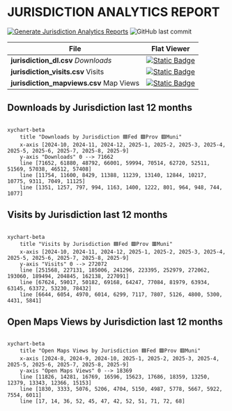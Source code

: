 # JURISDICTION ANALYTICS REPORT
[![Generate Jurisdiction Analytics Reports](https://github.com/open-data/analytics-corporate-reporting/actions/workflows/action_jurisdiction.yml/badge.svg)](https://github.com/open-data/analytics-corporate-reporting/actions/workflows/action_jurisdiction.yml)
![GitHub last commit](https://img.shields.io/github/last-commit/open-data/analytics-corporate-reporting?path=JURISDICTION_ANALYTICS_REPORT/readme.md)

| File | Flat Viewer |
|--|--|
|**jurisdiction_dl.csv**  *Downloads*  | [![Static Badge](https://img.shields.io/badge/Open%20in%20Flatdata%20Viewer-FF00E8?style=for-the-badge&logo=github&logoColor=black)](https://flatgithub.com/open-data/analytics-corporate-reporting?filename=JURISDICTION_ANALYTICS_REPORT/jurisdiction_dl.csv)|
|**jurisdiction_visits.csv** Visits|[![Static Badge](https://img.shields.io/badge/Open%20in%20Flatdata%20Viewer-FF00E8?style=for-the-badge&logo=github&logoColor=black)](https://flatgithub.com/open-data/analytics-corporate-reporting?filename=JURISDICTION_ANALYTICS_REPORT/jurisdiction_visits.csv)|
|**jurisdiction_mapviews.csv** Map Views|[![Static Badge](https://img.shields.io/badge/Open%20in%20Flatdata%20Viewer-FF00E8?style=for-the-badge&logo=github&logoColor=black)](https://flatgithub.com/open-data/analytics-corporate-reporting?filename=JURISDICTION_ANALYTICS_REPORT/jurisdiction_mapviews.csv)|

## Downloads by Jurisdiction last 12 months

```mermaid

xychart-beta
    title "Downloads by Jurisdiction 🟦Fed 🟩Prov 🟥Muni"
    x-axis [2024-10, 2024-11, 2024-12, 2025-1, 2025-2, 2025-3, 2025-4, 2025-5, 2025-6, 2025-7, 2025-8, 2025-9]
    y-axis "Downloads" 0 --> 71662
    line [71652, 61880, 48792, 66001, 59994, 70514, 62720, 52511, 51569, 57038, 46512, 57408]
    line [11754, 11600, 8429, 11388, 11239, 13140, 12844, 10217, 10775, 9311, 7049, 11125]
    line [1351, 1257, 797, 994, 1163, 1400, 1222, 801, 964, 948, 744, 1077]
```

## Visits by Jurisdiction last 12 months

```mermaid

xychart-beta
    title "Visits by Jurisdiction 🟦Fed 🟩Prov 🟥Muni"
    x-axis [2024-10, 2024-11, 2024-12, 2025-1, 2025-2, 2025-3, 2025-4, 2025-5, 2025-6, 2025-7, 2025-8, 2025-9]
    y-axis "Visits" 0 --> 272072
    line [251568, 227131, 185006, 241296, 223395, 252979, 272062, 193060, 189494, 204845, 162138, 227091]
    line [67624, 59017, 50182, 69168, 64247, 77084, 81979, 63934, 63145, 63372, 53230, 78432]
    line [6644, 6054, 4970, 6014, 6299, 7117, 7807, 5126, 4800, 5300, 4431, 5841]
```

## Open Maps Views by Jurisdiction last 12 months

```mermaid

xychart-beta
    title "Open Maps Views by Jurisdiction 🟦Fed 🟩Prov 🟥Muni"
    x-axis [2024-8, 2024-9, 2024-10, 2025-1, 2025-2, 2025-3, 2025-4, 2025-5, 2025-6, 2025-7, 2025-8, 2025-9]
    y-axis "Open Maps Views" 0 --> 18369
    line [11826, 14281, 16769, 16596, 15623, 17686, 18359, 13250, 12379, 13343, 12366, 15153]
    line [1830, 3333, 5076, 5206, 4704, 5150, 4987, 5778, 5667, 5922, 7554, 6011]
    line [17, 14, 36, 52, 45, 47, 42, 52, 51, 71, 72, 68]
```
